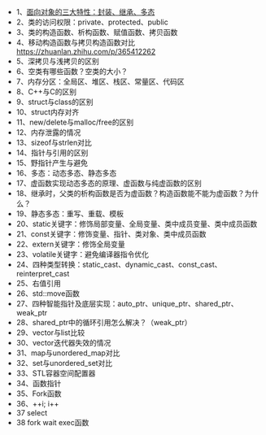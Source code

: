 * 1、[面向对象的三大特性：封装、继承、多态](CPP_basic/CPP类.md)
* 2、类的访问权限：private、protected、public
* 3、类的构造函数、析构函数、赋值函数、拷贝函数
* 4、移动构造函数与拷贝构造函数对比 https://zhuanlan.zhihu.com/p/365412262
* 5、深拷贝与浅拷贝的区别
* 6、空类有哪些函数？空类的大小？
* 7、内存分区：全局区、堆区、栈区、常量区、代码区
* 8、C++与C的区别
* 9、struct与class的区别
* 10、struct内存对齐
* 11、new/delete与malloc/free的区别
* 12、内存泄露的情况
* 13、sizeof与strlen对比
* 14、指针与引用的区别
* 15、野指针产生与避免
* 16、多态：动态多态、静态多态
* 17、虚函数实现动态多态的原理、虚函数与纯虚函数的区别
* 18、继承时，父类的析构函数是否为虚函数？构造函数能不能为虚函数？为什么？
* 19、静态多态：重写、重载、模板
* 20、static关键字：修饰局部变量、全局变量、类中成员变量、类中成员函数
* 21、const关键字：修饰变量、指针、类对象、类中成员函数
* 22、extern关键字：修饰全局变量
* 23、volatile关键字：避免编译器指令优化
* 24、四种类型转换：static_cast、dynamic_cast、const_cast、reinterpret_cast
* 25、右值引用
* 26、std::move函数
* 27、四种智能指针及底层实现：auto_ptr、unique_ptr、shared_ptr、weak_ptr
* 28、shared_ptr中的循环引用怎么解决？（weak_ptr）
* 29、vector与list比较
* 30、vector迭代器失效的情况
* 31、map与unordered_map对比
* 32、set与unordered_set对比
* 33、STL容器空间配置器
* 34、函数指针
* 35、Fork函数
* 36、++i; i++
* 37 select
* 38 fork wait exec函数